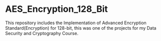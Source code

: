 # AES_Encryption_128_Bit

This repository includes the Implementation of Advanced Encryption Standard(Encryption) for 128-bit, this was one of the projects for my Data Security and Cryptography Course.

